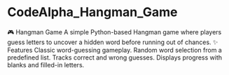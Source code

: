 # CodeAlpha_Hangman_Game
🎮 Hangman Game  A simple Python-based Hangman game where players guess letters to uncover a hidden word before running out of chances.  ✨ Features  Classic word-guessing gameplay.  Random word selection from a predefined list.  Tracks correct and wrong guesses.  Displays progress with blanks and filled-in letters.
